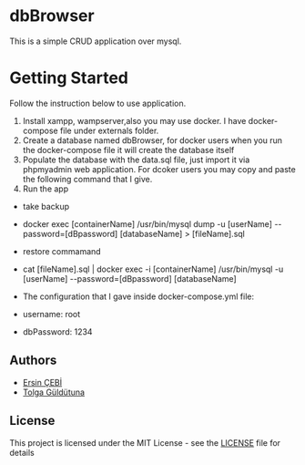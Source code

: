# dbBrowser
This is a simple CRUD application over mysql.
 
# Getting Started
Follow the instruction below to use application.
1) Install xampp, wampserver,also you may use docker. I have docker-compose file under externals folder.
2) Create a database named dbBrowser, for docker users when you run the docker-compose file it will create the database itself
3) Populate the database with the data.sql file, just import it via phpmyadmin web application. For dcoker users you may copy and paste the following command that I give.
4) Run the app
 - take backup
 - docker exec [containerName] /usr/bin/mysql dump -u [userName] --password=[dBpassword] [databaseName] > [fileName].sql

 - restore commamand
 - cat [fileName].sql | docker exec -i [containerName] /usr/bin/mysql -u [userName] --password=[dBpassword] [databaseName]

 - The configuration that I gave inside docker-compose.yml file:
 - username: root
 - dbPassword: 1234
  
## Authors
- [Ersin ÇEBİ](https://github.com/ersincebi)
- [Tolga Güldütuna](https://github.com/TolgaGuldu)
    
## License

This project is licensed under the MIT License - see the [LICENSE](LICENSE) file for details


